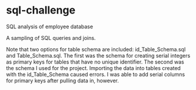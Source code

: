 # sql-challenge
SQL analysis of employee database

A sampling of SQL queries and joins.

Note that two options for table schema are included: id_Table_Schema.sql and
Table_Schema.sql. The first was the schema for creating serial integers as primary keys for
tables that have no unique identifier. The second was the schema I used for the project. Importing the data
into tables created with the id_Table_Schema caused errors. I was able to add serial columns
for primary keys after pulling data in, however.
